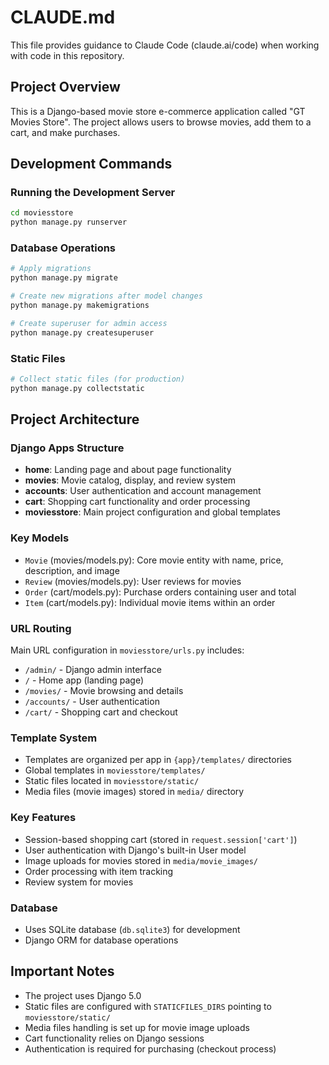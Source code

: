 # CLAUDE.md

This file provides guidance to Claude Code (claude.ai/code) when working with code in this repository.

## Project Overview

This is a Django-based movie store e-commerce application called "GT Movies Store". The project allows users to browse movies, add them to a cart, and make purchases.

## Development Commands

### Running the Development Server
```bash
cd moviesstore
python manage.py runserver
```

### Database Operations
```bash
# Apply migrations
python manage.py migrate

# Create new migrations after model changes
python manage.py makemigrations

# Create superuser for admin access
python manage.py createsuperuser
```

### Static Files
```bash
# Collect static files (for production)
python manage.py collectstatic
```

## Project Architecture

### Django Apps Structure
- **home**: Landing page and about page functionality
- **movies**: Movie catalog, display, and review system
- **accounts**: User authentication and account management
- **cart**: Shopping cart functionality and order processing
- **moviesstore**: Main project configuration and global templates

### Key Models
- `Movie` (movies/models.py): Core movie entity with name, price, description, and image
- `Review` (movies/models.py): User reviews for movies
- `Order` (cart/models.py): Purchase orders containing user and total
- `Item` (cart/models.py): Individual movie items within an order

### URL Routing
Main URL configuration in `moviesstore/urls.py` includes:
- `/admin/` - Django admin interface
- `/` - Home app (landing page)
- `/movies/` - Movie browsing and details
- `/accounts/` - User authentication
- `/cart/` - Shopping cart and checkout

### Template System
- Templates are organized per app in `{app}/templates/` directories
- Global templates in `moviesstore/templates/`
- Static files located in `moviesstore/static/`
- Media files (movie images) stored in `media/` directory

### Key Features
- Session-based shopping cart (stored in `request.session['cart']`)
- User authentication with Django's built-in User model
- Image uploads for movies stored in `media/movie_images/`
- Order processing with item tracking
- Review system for movies

### Database
- Uses SQLite database (`db.sqlite3`) for development
- Django ORM for database operations

## Important Notes

- The project uses Django 5.0
- Static files are configured with `STATICFILES_DIRS` pointing to `moviesstore/static/`
- Media files handling is set up for movie image uploads
- Cart functionality relies on Django sessions
- Authentication is required for purchasing (checkout process)
